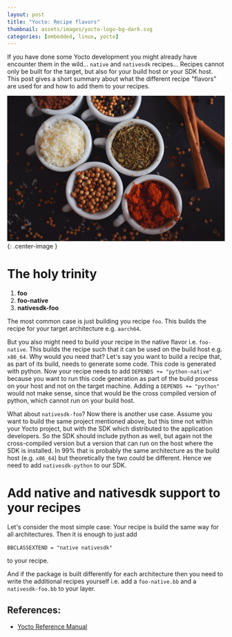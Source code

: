 ```yaml
---
layout: post
title: "Yocto: Recipe flavors"
thumbnail: assets/images/yocto-logo-bg-dark.svg
categories: [embedded, linux, yocto]
---
```


If you have done some Yocto development you might already have encounter them in the wild...
`native` and `nativesdk` recipes...
Recipes cannot only be built for the target, but also for your build host or your SDK host.
This post gives a short summary about what the different recipe "flavors" are used for
and how to add them to your recipes.

![spices by Andra Ion](/assets/images/flavors.jpg){: .center-image }

# The holy trinity

1. **foo**
1. **foo-native**
1. **nativesdk-foo**

The most common case is just building you recipe `foo`. This builds the recipe for your target architecture e.g. `aarch64`.

But you also might need to build your recipe in the native flavor i.e. `foo-native`. This builds the recipe such that it can be used on the build host e.g. `x86_64`.
Why would you need that? Let's say you want to build a recipe that, as part of its build, needs to generate some code. This code is generated with python.
Now your recipe needs to add `DEPENDS += "python-native"` because you want to run this code generation as part of the build process on your host and not on the target machine. Adding a `DEPENDS += "python"` would not make sense, since that would be the cross compiled version of python, which cannot run on your build host.

What about `nativesdk-foo`?
Now there is another use case. Assume you want to build the same project mentioned above, but this time not within your Yocto project, but with the SDK which distributed to the application developers. So the SDK should include python as well, but again not the cross-compiled version but a version that can run on the host where the SDK is installed. In 99% that is probably the same architecture as the build host (e.g. `x86_64`) but theoretically the two could be different.
Hence we need to add `nativesdk-python` to our SDK.

# Add native and nativesdk support to your recipes
Let's consider the most simple case: Your recipe is build the same way for all architectures.
Then it is enough to just add
```
BBCLASSEXTEND = "native nativesdk"
```
to your recipe.

And if the package is built differently for each architecture then you need to write the additional recipes yourself i.e.
add a `foo-native.bb` and a `nativesdk-foo.bb` to your layer.

## References:
* [Yocto Reference Manual](https://www.yoctoproject.org/docs/latest/ref-manual/ref-manual.html)
